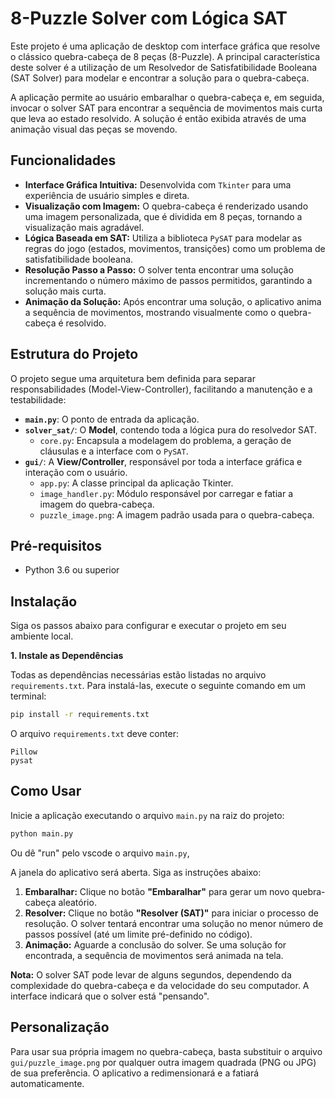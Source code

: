 # 8-Puzzle Solver com Lógica SAT

Este projeto é uma aplicação de desktop com interface gráfica que resolve o clássico quebra-cabeça de 8 peças (8-Puzzle). A principal característica deste solver é a utilização de um Resolvedor de Satisfatibilidade Booleana (SAT Solver) para modelar e encontrar a solução para o quebra-cabeça.

A aplicação permite ao usuário embaralhar o quebra-cabeça e, em seguida, invocar o solver SAT para encontrar a sequência de movimentos mais curta que leva ao estado resolvido. A solução é então exibida através de uma animação visual das peças se movendo.

## Funcionalidades

- **Interface Gráfica Intuitiva:** Desenvolvida com `Tkinter` para uma experiência de usuário simples e direta.
- **Visualização com Imagem:** O quebra-cabeça é renderizado usando uma imagem personalizada, que é dividida em 8 peças, tornando a visualização mais agradável.
- **Lógica Baseada em SAT:** Utiliza a biblioteca `PySAT` para modelar as regras do jogo (estados, movimentos, transições) como um problema de satisfatibilidade booleana.
- **Resolução Passo a Passo:** O solver tenta encontrar uma solução incrementando o número máximo de passos permitidos, garantindo a solução mais curta.
- **Animação da Solução:** Após encontrar uma solução, o aplicativo anima a sequência de movimentos, mostrando visualmente como o quebra-cabeça é resolvido.

## Estrutura do Projeto

O projeto segue uma arquitetura bem definida para separar responsabilidades (Model-View-Controller), facilitando a manutenção e a testabilidade:

-   **`main.py`**: O ponto de entrada da aplicação.
-   **`solver_sat/`**: O **Model**, contendo toda a lógica pura do resolvedor SAT.
    -   `core.py`: Encapsula a modelagem do problema, a geração de cláusulas e a interface com o `PySAT`.
-   **`gui/`**: A **View/Controller**, responsável por toda a interface gráfica e interação com o usuário.
    -   `app.py`: A classe principal da aplicação Tkinter.
    -   `image_handler.py`: Módulo responsável por carregar e fatiar a imagem do quebra-cabeça.
    -   `puzzle_image.png`: A imagem padrão usada para o quebra-cabeça.

## Pré-requisitos

-   Python 3.6 ou superior

## Instalação

Siga os passos abaixo para configurar e executar o projeto em seu ambiente local.

**1. Instale as Dependências**

Todas as dependências necessárias estão listadas no arquivo `requirements.txt`. Para instalá-las, execute o seguinte comando em um terminal:

```bash
pip install -r requirements.txt
```

O arquivo `requirements.txt` deve conter:
```
Pillow
pysat
```

## Como Usar

Inicie a aplicação executando o arquivo `main.py` na raiz do projeto:

```bash
python main.py
```

Ou dê "run" pelo vscode o arquivo `main.py`,

A janela do aplicativo será aberta. Siga as instruções abaixo:

1.  **Embaralhar:** Clique no botão **"Embaralhar"** para gerar um novo quebra-cabeça aleatório.
2.  **Resolver:** Clique no botão **"Resolver (SAT)"** para iniciar o processo de resolução. O solver tentará encontrar uma solução no menor número de passos possível (até um limite pré-definido no código).
3.  **Animação:** Aguarde a conclusão do solver. Se uma solução for encontrada, a sequência de movimentos será animada na tela.

**Nota:** O solver SAT pode levar de alguns segundos, dependendo da complexidade do quebra-cabeça e da velocidade do seu computador. A interface indicará que o solver está "pensando".

## Personalização

Para usar sua própria imagem no quebra-cabeça, basta substituir o arquivo `gui/puzzle_image.png` por qualquer outra imagem quadrada (PNG ou JPG) de sua preferência. O aplicativo a redimensionará e a fatiará automaticamente.